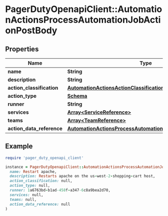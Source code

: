 # PagerDutyOpenapiClient::AutomationActionsProcessAutomationJobActionPostBody

## Properties

| Name | Type | Description | Notes |
| ---- | ---- | ----------- | ----- |
| **name** | **String** |  |  |
| **description** | **String** |  |  |
| **action_classification** | [**AutomationActionsActionClassificationEnum**](AutomationActionsActionClassificationEnum.md) |  | [optional] |
| **action_type** | [**Schema**](Schema.md) |  |  |
| **runner** | **String** |  | [optional] |
| **services** | [**Array&lt;ServiceReference&gt;**](ServiceReference.md) |  | [optional] |
| **teams** | [**Array&lt;TeamReference&gt;**](TeamReference.md) |  | [optional] |
| **action_data_reference** | [**AutomationActionsProcessAutomationJobActionDataReference**](AutomationActionsProcessAutomationJobActionDataReference.md) |  |  |

## Example

```ruby
require 'pager_duty_openapi_client'

instance = PagerDutyOpenapiClient::AutomationActionsProcessAutomationJobActionPostBody.new(
  name: Restart apache,
  description: Restarts apache on the us-west-2-shopping-cart host,
  action_classification: null,
  action_type: null,
  runner: 1a6763bd-b1ad-458f-a347-6c8a9bea2d70,
  services: null,
  teams: null,
  action_data_reference: null
)
```

